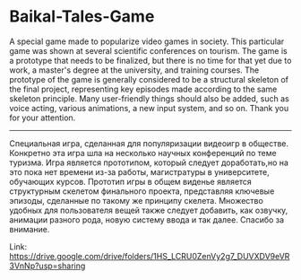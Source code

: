 # Baikal-Tales-Game
A special game made to popularize video games in society. This particular game was shown at several scientific conferences on tourism. The game is a prototype that needs to be finalized, but there is no time for that yet due to work, a master's degree at the university, and training courses. The prototype of the game is generally considered to be a structural skeleton of the final project, representing key episodes made according to the same skeleton principle. Many user-friendly things should also be added, such as voice acting, various animations, a new input system, and so on. Thank you for your attention.


-------------------------------------------------------------------------------------------------------------------------------------------------------------------------------


Специальная игра, сделанная для популяризации видеоигр в обществе. Конкретно эта игра шла на несколько научных конференций по теме туризма. Игра является прототипом, который следует доработать,но на это пока нет времени из-за работы, магистратуры в университете, обучающих курсов. Прототип игры в общем виденье является структурным скелетом финального проекта, представляя ключевые эпизоды, сделанные по такому же принципу скелета. Множество удобных для пользователя вещей также следует добавить, как озвучку, анимации разного рода, новую систему ввода и так далее. Спасибо за внимание.



Link: https://drive.google.com/drive/folders/1HS_LCRU0ZenVy2g7_DUVXDV9eVR3VnNp?usp=sharing
